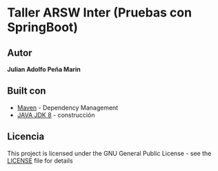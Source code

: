 # Taller ARSW Inter (Pruebas con SpringBoot)

## Autor
**Julian Adolfo Peña Marin**


## Built con

* [Maven](https://maven.apache.org/) - Dependency Management
* [JAVA JDK 8](http://www.oracle.com/technetwork/java/javase/overview/index.html) - construcción


## Licencia

This project is licensed under the GNU General Public License - see the [LICENSE](LICENSE) file for details
